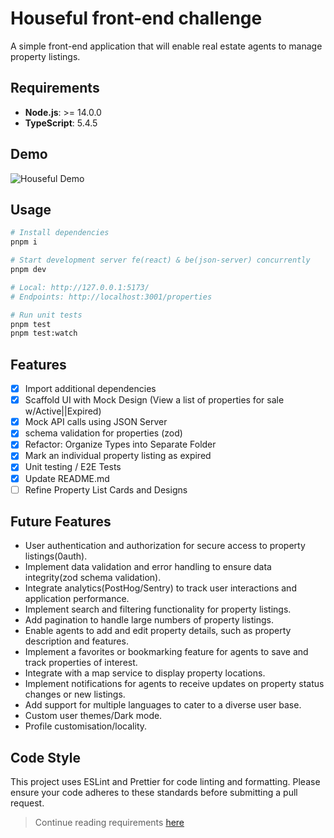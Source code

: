 # Houseful front-end challenge
A simple front-end application that will enable real estate agents to manage property listings.

## Requirements
- **Node.js**: >= 14.0.0
- **TypeScript**: 5.4.5

## Demo
![Houseful Demo](./assets/houseful_demo.gif)


## Usage
```sh
# Install dependencies
pnpm i

# Start development server fe(react) & be(json-server) concurrently
pnpm dev

# Local: http://127.0.0.1:5173/
# Endpoints: http://localhost:3001/properties

# Run unit tests
pnpm test
pnpm test:watch
```

## Features
- [x] Import additional dependencies
- [x] Scaffold UI with Mock Design (View a list of properties for sale w/Active||Expired)
- [x] Mock API calls using JSON Server
- [x] schema validation for properties (zod) 
- [x] Refactor: Organize Types into Separate Folder
- [x] Mark an individual property listing as expired
- [x] Unit testing / E2E Tests
- [x] Update README.md
- [ ] Refine Property List Cards and Designs

## Future Features
- User authentication and authorization for secure access to property listings(0auth).
- Implement data validation and error handling to ensure data integrity(zod schema validation).
- Integrate analytics(PostHog/Sentry) to track user interactions and application performance.
- Implement search and filtering functionality for property listings.
- Add pagination to handle large numbers of property listings.
- Enable agents to add and edit property details, such as property description and features.
- Implement a favorites or bookmarking feature for agents to save and track properties of interest.
- Integrate with a map service to display property locations.
- Implement notifications for agents to receive updates on property status changes or new listings.
- Add support for multiple languages to cater to a diverse user base.
- Custom user themes/Dark mode.
- Profile customisation/locality.

## Code Style
This project uses ESLint and Prettier for code linting and formatting. Please ensure your code adheres to these standards before submitting a pull request.


> Continue reading requirements [here](README_INSTRUCTIONS.md)
